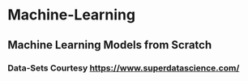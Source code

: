 # Machine-Learning
## Machine Learning Models from Scratch
### Data-Sets Courtesy https://www.superdatascience.com/

